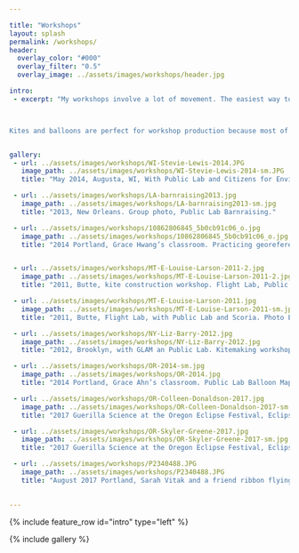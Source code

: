 ```yaml
---

title: "Workshops"
layout: splash
permalink: /workshops/
header:
  overlay_color: "#000"
  overlay_filter: "0.5"
  overlay_image: ../assets/images/workshops/header.jpg

intro: 
 - excerpt: "My workshops involve a lot of movement. The easiest way to learn to fly a kite is to recognize patterns in the kite's motion, so I put on a kite suit when I'm teaching kite flying. [Observing the speed and intensity of tree motions](/boundarylayers) is the best way to estimate wind force above the ground, swaying like a tall oak and watching a timer.  



Kites and balloons are perfect for workshop production because most of the cost is in the labor of assembly. Many high-performance, low-cost materials are rare in commercial kites because they aren't easy to mass manufacture. Combine a good crowd with bulk materials and a few tape dispensers and everyone can go home with a high performance flying machine."


gallery:
 - url: ../assets/images/workshops/WI-Stevie-Lewis-2014.JPG
   image_path: ../assets/images/workshops/WI-Stevie-Lewis-2014-sm.JPG
   title: "May 2014, Augusta, WI, With Public Lab and Citizens for Environmental Stewardship, flying kites off-wind near the Hi-Crush sand mine. Steph, Tom Pearson, Stevie Lewis. Photo by Stevie Lewis."

 - url: ../assets/images/workshops/LA-barnraising2013.jpg
   image_path: ../assets/images/workshops/LA-barnraising2013-sm.jpg
   title: "2013, New Orleans. Group photo, Public Lab Barnraising."

 - url: ../assets/images/workshops/10862806845_5b0cb91c06_o.jpg
   image_path: ../assets/images/workshops/10862806845_5b0cb91c06_o.jpg
   title: "2014 Portland, Grace Hwang’s classroom. Practicing georeferencing with photocopies."


 - url: ../assets/images/workshops/MT-E-Louise-Larson-2011-2.jpg
   image_path: ../assets/images/workshops/MT-E-Louise-Larson-2011-2.jpg
   title: "2011, Butte, kite construction workshop. Flight Lab, Public Lab and Scoria. Photo E. Louise Larson."

 - url: ../assets/images/workshops/MT-E-Louise-Larson-2011.jpg
   image_path: ../assets/images/workshops/MT-E-Louise-Larson-2011-sm.jpg
   title: "2011, Butte, Flight Lab, with Public Lab and Scoria. Photo E. Louise Larson."

 - url: ../assets/images/workshops/NY-Liz-Barry-2012.jpg
   image_path: ../assets/images/workshops/NY-Liz-Barry-2012.jpg
   title: "2012, Brooklyn, with GLAM an Public Lab. Kitemaking workshop. Photo Liz Barry."

 - url: ../assets/images/workshops/OR-2014-sm.jpg
   image_path: ../assets/images/workshops/OR-2014.jpg
   title: "2014 Portland, Grace Ahn’s classroom. Public Lab Balloon Mapping Kit takeoff."

 - url: ../assets/images/workshops/OR-Colleen-Donaldson-2017.jpg
   image_path: ../assets/images/workshops/OR-Colleen-Donaldson-2017-sm.jpg
   title: "2017 Guerilla Science at the Oregon Eclipse Festival, Eclipse Kite flying lessons. Photo Colleen Donaldson"

 - url: ../assets/images/workshops/OR-Skyler-Greene-2017.jpg
   image_path: ../assets/images/workshops/OR-Skyler-Greene-2017-sm.jpg
   title: "2017 Guerilla Science at the Oregon Eclipse Festival, Eclipse Kite flying lessons. Photo Skyler Greene"

 - url: ../assets/images/workshops/P2340488.JPG
   image_path: ../assets/images/workshops/P2340488.JPG
   title: "August 2017 Portland, Sarah Vitak and a friend ribbon flying with an Eclipse Kite."
 

---
```

{% include feature_row id="intro" type="left" %}

{% include gallery %}

